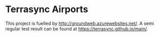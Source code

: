 # Terrasync Airports
This project is fuelled by http://groundweb.azurewebsites.net/. 
A semi regular test result can be found at https://terrasync.github.io/main/.
